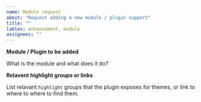 ```yaml
---
name: Module request
about: "Request adding a new module / plugin support"
title: ""
lables: enhancement, module
assignees: ""
---
```


**Module / Plugin to be added**

What is the module and what does it do?

**Relavent highlight groups or links**

List relavant `highlight` groups that the plugin exposes for themes, or link to where to where to find them.
